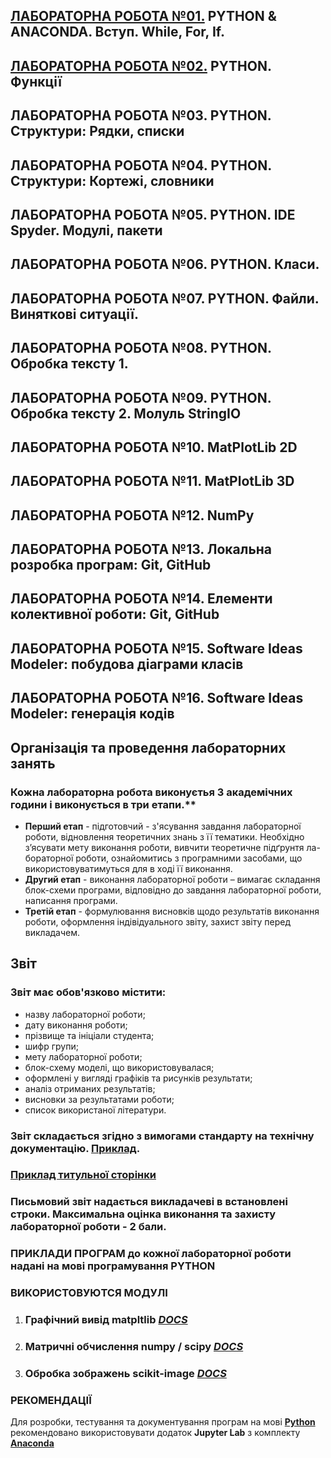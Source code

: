 ## [ЛАБОРАТОРНА РОБОТА №01.](/Lab_Works/Lab_01) PYTHON & ANACONDA. Вступ. While, For, If.
## [ЛАБОРАТОРНА РОБОТА №02.](/Lab_Works/Lab_02) PYTHON. Функції
## ЛАБОРАТОРНА РОБОТА №03. PYTHON. Структури: Рядки, списки
## ЛАБОРАТОРНА РОБОТА №04. PYTHON. Структури: Кортежі, словники
## ЛАБОРАТОРНА РОБОТА №05. PYTHON. IDE Spyder. Модулі, пакети
## ЛАБОРАТОРНА РОБОТА №06. PYTHON. Класи.
## ЛАБОРАТОРНА РОБОТА №07. PYTHON. Файли. Виняткові ситуації.
## ЛАБОРАТОРНА РОБОТА №08. PYTHON. Обробка тексту 1.
## ЛАБОРАТОРНА РОБОТА №09. PYTHON. Обробка тексту 2. Молуль StringIO
## ЛАБОРАТОРНА РОБОТА №10. MatPlotLib 2D
## ЛАБОРАТОРНА РОБОТА №11. MatPlotLib 3D
## ЛАБОРАТОРНА РОБОТА №12. NumPy
## ЛАБОРАТОРНА РОБОТА №13. Локальна розробка програм: Git, GitHub
## ЛАБОРАТОРНА РОБОТА №14. Елементи колективної роботи: Git, GitHub
## ЛАБОРАТОРНА РОБОТА №15. Software Ideas Modeler: побудова діаграми класів
## ЛАБОРАТОРНА РОБОТА №16. Software Ideas Modeler: генерація кодів


## **Організація та проведення лабораторних занять**
### Кожна лабораторна робота виконуєтья 3 академічних години і виконується в три етапи.**
- **Перший етап** - підготовчий - з'ясування завдання лабораторної роботи, відновлення теоретичних знань з її тематики. Необхідно з’ясувати мету виконання роботи, вивчити теоретичне підґрунтя ла-бораторної роботи, ознайомитись з програмними засобами, що використовуватимуться для в ході її виконання.
- **Другий етап** - виконання лабораторної роботи – вимагає
складання блок-схеми програми, відповідно до завдання лабораторної роботи, написання програми.  
- **Третій етап** - формулювання висновків щодо результатів виконання роботи, оформлення індівідуального звіту, захист звіту перед викладачем.  

## **Звіт**
### **Звіт має обов'язково містити:**
- назву лабораторної роботи;
- дату виконання роботи;
- прізвище та ініціали студента;
- шифр групи;
- мету лабораторної роботи;
- блок-схему моделі, що використовувалася;
- оформлені у вигляді графіків та рисунків результати;
- аналіз отриманих результатів;
- висновки за результатами роботи;
- список використаної літератури.  

### **Звіт** складається згідно з вимогами стандарту на технічну документацію. [Приклад]().
### [**Приклад титульної сторінки**]( )
### **Письмовий звіт** надається викладачеві в встановлені строки. Максимальна оцінка виконання та захисту лабораторної роботи - 2 бали.

### **ПРИКЛАДИ ПРОГРАМ** до кожної лабораторної роботи надані на мові програмування PYTHON
### ВИКОРИСТОВУЮТСЯ МОДУЛІ
1. ### Графічний вивід **matpltlib** [*DOCS*](https://matplotlib.org/)
1. ### Матричні обчислення **numpy / scipy** [*DOCS*](https://www.scipy.org/)
1. ### Обробка зображень **scikit-image** [*DOCS*](https://scikit-image.org/)

### **РЕКОМЕНДАЦІЇ**
Для розробки, тестування та документування програм на мові [**Python**](https://www.python.org/) рекомендовано використовувати додаток **Jupyter Lab** з комплекту   [**Anaconda**](https://anaconda.org/)
